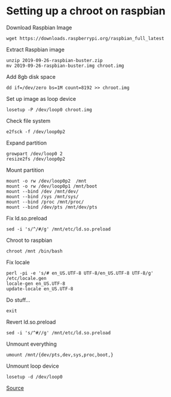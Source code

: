 # Setting up a chroot on raspbian

Download Raspbian Image
```
wget https://downloads.raspberrypi.org/raspbian_full_latest
```
Extract Raspbian image
```
unzip 2019-09-26-raspbian-buster.zip
mv 2019-09-26-raspbian-buster.img chroot.img
```
Add 8gb disk space
```
dd if=/dev/zero bs=1M count=8192 >> chroot.img
```
Set up image as loop device
```
losetup -P /dev/loop0 chroot.img
```
Check file system
```
e2fsck -f /dev/loop0p2
```
Expand partition
```
growpart /dev/loop0 2
resize2fs /dev/loop0p2
```
Mount partition
```
mount -o rw /dev/loop0p2  /mnt
mount -o rw /dev/loop0p1 /mnt/boot
mount --bind /dev /mnt/dev/
mount --bind /sys /mnt/sys/
mount --bind /proc /mnt/proc/
mount --bind /dev/pts /mnt/dev/pts
```
Fix ld.so.preload
```
sed -i 's/^/#/g' /mnt/etc/ld.so.preload
```
Chroot to raspbian
```
chroot /mnt /bin/bash
```
Fix locale
```
perl -pi -e 's/# en_US.UTF-8 UTF-8/en_US.UTF-8 UTF-8/g' /etc/locale.gen
locale-gen en_US.UTF-8
update-locale en_US.UTF-8
```
Do stuff...
```
exit
```
Revert ld.so.preload
```
sed -i 's/^#//g' /mnt/etc/ld.so.preload
```
Unmount everything
```
umount /mnt/{dev/pts,dev,sys,proc,boot,}
```
Unmount loop device
```
losetup -d /dev/loop0
```
[Source](https://wiki.debian.org/RaspberryPi/qemu-user-static)
